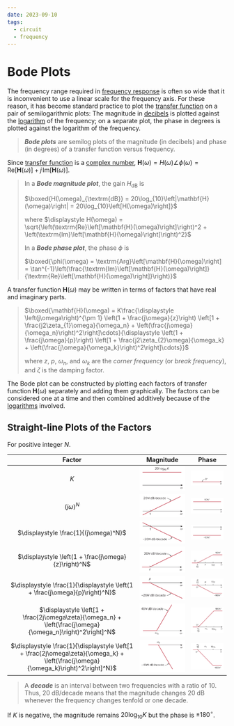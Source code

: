 ```yaml
---
date: 2023-09-10
tags:
  - circuit
  - frequency
---
```


# Bode Plots

The frequency range required in [frequency response](56a77e5f.md) is often so wide that it is inconvenient to use a linear scale for the frequency axis. For these reason, it has become standard practice to plot the [transfer function](6f158a97.md) on a pair of semilogarithmic plots: The magnitude in [decibels](2f56aca1.md) is plotted against the [logarithm](a9e9dea5.md) of the frequency; on a separate plot, the phase in degrees is plotted against the logarithm of the frequency.

> ***Bode plots*** are semilog plots of the magnitude (in decibels) and phase (in degrees) of a transfer function versus frequency.

Since [transfer function](6f158a97.md) is a [complex number](9efce189.md), $\displaystyle \mathbf{H}(\omega) = H(\omega)\angle\phi(\omega) = \textrm{Re}\left[\mathbf{H}(\omega)\right] + j\,\textrm{Im}\left[\mathbf{H}(\omega)\right]$.

> In a ***Bode magnitude plot***, the gain $\displaystyle H_{\textrm{dB}}$ is
>
> $\boxed{H(\omega)_{\textrm{dB}} = 20\log_{10}\left|\mathbf{H}(\omega)\right| = 20\log_{10}\left[H(\omega)\right]}$
>
> where $\displaystyle H(\omega) = \sqrt{\left(\textrm{Re}\left[\mathbf{H}(\omega)\right]\right)^2 + \left(\textrm{Im}\left[\mathbf{H}(\omega)\right]\right)^2}$
>
> In a ***Bode phase plot***, the phase $\phi$ is
>
> $\boxed{\phi(\omega) = \textrm{Arg}\left[\mathbf{H}(\omega)\right] = \tan^{-1}\left(\frac{\textrm{Im}\left[\mathbf{H}(\omega)\right]}{\textrm{Re}\left[\mathbf{H}(\omega)\right]}\right)}$

A transfer function $\mathbf{H}(\omega)$ may be written in terms of factors that have real and imaginary parts.

> $\boxed{\mathbf{H}(\omega) = K\frac{\displaystyle \left(j\omega\right)^{\pm 1} \left(1 + \frac{j\omega}{z}\right) \left[1 + \frac{j2\zeta_{1}\omega}{\omega_n} + \left(\frac{j\omega}{\omega_n}\right)^2\right]\cdots}{\displaystyle \left(1 + \frac{j\omega}{p}\right) \left[1 + \frac{j2\zeta_{2}\omega}{\omega_k} + \left(\frac{j\omega}{\omega_k}\right)^2\right]\cdots}}$
>
> where $z$, $p$, $\omega_n$, and $\omega_k$ are the *corner frequency* (or *break frequency*), and $\zeta$ is the damping factor.

The Bode plot can be constructed by plotting each factors of transfer function $\mathbf{H}(\omega)$ separately and adding them graphically. The factors can be considered one at a time and then combined additively because of the [logarithms](a9e9dea5.md) involved.

## Straight-line Plots of the Factors

For positive integer $N$.

| Factor | Magnitude | Phase |
| :-: | :-: | :-: |
| $\displaystyle K$ | ![](./media/bode-magnitude-plot-constant.svg) | ![](./media/bode-phase-plot-constant.svg) |
| $\displaystyle (j\omega)^N$ | ![](./media/bode-magnitude-plot-zero.svg) | ![](./media/bode-phase-plot-zero.svg) |
| $\displaystyle \frac{1}{(j\omega)^N}$ | ![](./media/bode-magnitude-plot-pole.svg) | ![](./media/bode-phase-plot-pole.svg) |
| $\displaystyle \left(1 + \frac{j\omega}{z}\right)^N$ | ![](./media/bode-magnitude-plot-simple-zero.svg) | ![](./media/bode-phase-plot-simple-zero.svg) |
| $\displaystyle \frac{1}{\displaystyle \left(1 + \frac{j\omega}{p}\right)^N}$ | ![](./media/bode-magnitude-plot-simple-pole.svg) | ![](./media/bode-phase-plot-simple-pole.svg) |
| $\displaystyle \left[1 + \frac{2j\omega\zeta}{\omega_n} + \left(\frac{j\omega}{\omega_n}\right)^2\right]^N$ | ![](./media/bode-magnitude-plot-quadratic-zero.svg) | ![](./media/bode-phase-plot-quadratic-zero.svg) |
| $\displaystyle \frac{1}{\displaystyle \left[1 + \frac{2j\omega\zeta}{\omega_k} + \left(\frac{j\omega}{\omega_k}\right)^2\right]^N}$ | ![](./media/bode-magnitude-plot-quadratic-pole.svg) | ![](./media/bode-phase-plot-quadratic-pole.svg) |

> A ***decade*** is an interval between two frequencies with a ratio of 10. Thus, $20\;\textrm{dB}/\textrm{decade}$ means that the magnitude changes $20\;\textrm{dB}$ whenever the frequency changes tenfold or one decade.

If $K$ is negative, the magnitude remains $20\log_{10}K$ but the phase is $\pm 180^\circ$.
